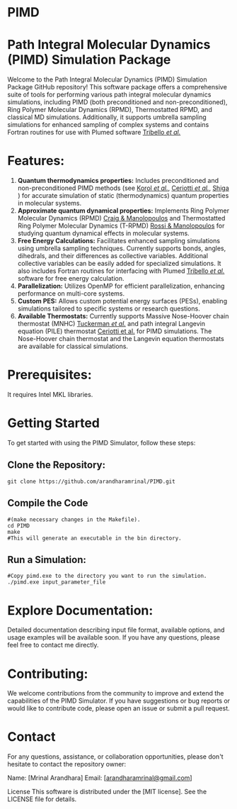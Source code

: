 # PIMD
Path Integral Molecular Dynamics (PIMD) Simulation Package
==========================================================
Welcome to the Path Integral Molecular Dynamics (PIMD) Simulation Package GitHub repository! This software package offers a comprehensive suite of tools for performing various path integral molecular dynamics simulations, including PIMD (both preconditioned and non-preconditioned), Ring Polymer Molecular Dynamics (RPMD), Thermostatted RPMD, and classical MD simulations. Additionally, it supports umbrella sampling simulations for enhanced sampling of complex systems and contains Fortran routines for use with Plumed software [Tribello *et al.*](https://doi.org/10.1016/j.cpc.2013.09.018)

Features:
=========
  1. **Quantum thermodynamics properties:** Includes preconditioned and non-preconditioned PIMD methods (see [Korol *et al.*](https://doi.org/10.1063/1.5134810), [Ceriotti *et al.*](http://dx.doi.org/10.1063/1.3489925), [Shiga](10.1016/B978-0-12-409547-2.11614-2) ) for accurate simulation of static (thermodynamics) quantum properties in molecular systems. 
  2. **Approximate quantum dynamical properties:** Implements Ring Polymer Molecular Dynamics (RPMD) [Craig & Manolopoulos](https://doi.org/10.1063/1.1777575)  and Thermostatted Ring Polymer Molecular Dynamics (T-RPMD) [Rossi & Manolopoulos](https://doi.org/10.1063/1.4883861) for studying quantum dynamical effects in molecular systems.
  3. **Free Energy Calculations:** Facilitates enhanced sampling simulations using umbrella sampling techniques. Currently supports bonds, angles, dihedrals, and their differences as collective variables. Additional collective variables can be easily added for specialized simulations. It also includes Fortran routines for interfacing with Plumed [Tribello *et al.*](https://doi.org/10.1016/j.cpc.2013.09.018) software for free energy calculation.
  4. **Parallelization:** Utilizes OpenMP for efficient parallelization, enhancing performance on multi-core systems.
  5. **Custom PES:** Allows custom potential energy surfaces (PESs), enabling simulations tailored to specific systems or research questions.
  6. **Available Thermostats:** Currently supports Massive Nose-Hoover chain thermostat (MNHC) [Tuckerman *et al.*](http://dx.doi.org/10.1080/00268979600100761)  and path integral Langevin equation (PILE) thermostat [Ceriotti et al.](http://dx.doi.org/10.1063/1.3489925) for PIMD simulations. The Nose-Hoover chain thermostat and the Langevin equation thermostats are available for classical simulations.

Prerequisites:
==============
It requires Intel MKL libraries. 

Getting Started
===============
To get started with using the PIMD Simulator, follow these steps:

  Clone the Repository:
  ---------------------
    git clone https://github.com/arandharamrinal/PIMD.git

  Compile the Code 
  -----------------
    #(make necessary changes in the Makefile).
    cd PIMD  
    make
    #This will generate an executable in the bin directory.
  Run a Simulation:
  -----------------
    #Copy pimd.exe to the directory you want to run the simulation.
    ./pimd.exe input_parameter_file

Explore Documentation:
======================
Detailed documentation describing input file format, available options, and usage examples will be available soon. If you have any questions, please feel free to contact me directly.

Contributing:
============
We welcome contributions from the community to improve and extend the capabilities of the PIMD Simulator. If you have suggestions or bug reports or would like to contribute code, please open an issue or submit a pull request.

Contact
=======
For any questions, assistance, or collaboration opportunities, please don't hesitate to contact the repository owner:

Name: [Mrinal Arandhara]
Email: [arandharamrinal@gmail.com]

License
This software is distributed under the [MIT license]. See the LICENSE file for details.
